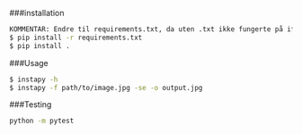 ###installation
```bash
KOMMENTAR: Endre til requirements.txt, da uten .txt ikke fungerte på ifi-maskinen
$ pip install -r requirements.txt
$ pip install .
```

###Usage
```bash
$ instapy -h
$ instapy -f path/to/image.jpg -se -o output.jpg
```

###Testing
```bash
python -m pytest
```